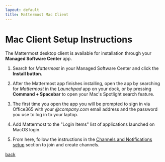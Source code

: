 ```yaml
---
layout: default
title: Mattermost Mac Client
---
```


# Mac Client Setup Instructions

The Mattermost desktop client is available for installation through your **Managed Software Center** app.

1. Search for *Mattermost* in your Managed Software Center and click the **Install button**.

2. After the Mattermost app finishes installing, open the app by searching for *Mattermost* in the *Launchpad* app on your dock, or by pressing **Command + Spacebar** to open your Mac's Spotlight search feature.

3. The first time you open the app you will be prompted to sign in via Office365 with your *@company.com* email address and the password you use to log in to your laptop.

4. Add Mattermost to the "Login Items" list of applications launched on MacOS login.

5. From here, follow the instructions in the [Channels and Notifications setup](channels_notifications) section to join and create channels.

[back](./)

